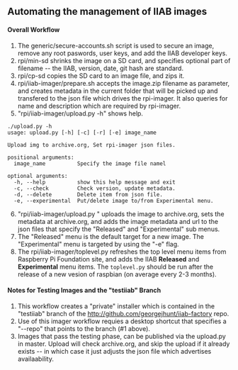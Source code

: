 ## Automating the management of IIAB images
#### Overall Workflow
1. The generic/secure-accounts.sh script is used to secure an image, remove any root paswords, user keys, and add the IIAB developer keys.
1. rpi/min-sd shrinks the image on a SD card, and specifies optional part of filename -- the IIAB, version, date, git hash are standard.
1. rpi/cp-sd copies the SD card to an image file, and zips it.
1. rpi/iiab-imager/prepare.sh accepts the image.zip filename as parameter, and creates metadata in the current folder that will be picked up and transfered to the json file which drives the rpi-imager. It also queries for name and description which are required by rpi-imager.
1. "rpi/iiab-imager/upload.py -h" shows help.
```
./upload.py -h
usage: upload.py [-h] [-c] [-r] [-e] image_name

Upload img to archive.org, Set rpi-imager json files.

positional arguments:
  image_name          Specify the image file namel

optional arguments:
  -h, --help          show this help message and exit
  -c, --check         Check version, update metadata.
  -d, --delete        Delete item from json file.
  -e, --experimental  Put/delete image to/from Experimental menu.
```
6. "rpi/iiab-imager/upload.py <image filename.zip>" uploads the image to archive.org, sets the metadata at archive.org, and adds the image metadata and url to the json files that specify the "Released" and "Experimental" sub menus.
1. The "Released" menu is the default target for a new image. The "Experimental" menu is targeted by using the "-e" flag.
1. The rpi/iiab-imager/toplevel.py refreshes the top level menu items from Raspberry Pi Foundation site, and adds the IIAB **Released** and **Experimental** menu items. The ```toplevel.py``` should be run after the release of a new vesion of raspbian (on average every 2-3 months).
  
  #### Notes for Testing Images and the "testiiab" Branch
  1. This workflow creates a "private" installer which is contained in the "testiiab" branch of the http://github.com/georgejhunt/iiab-factory repo.
  2. Use of this imager workflow requies a desktop shortcut that specifies a "--repo" that points to the branch (#1 above).
  3. Images that pass the testing phase, can be published via the upload.py in master. Upload will check archive.org, and skip the upload if it already exists -- in which case it just adjusts the json file which advertises availaability.
  
